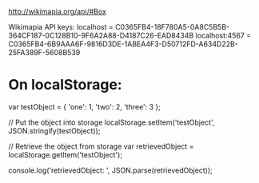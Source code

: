 http://wikimapia.org/api/#Box

Wikimapia API keys:
  localhost = C0365FB4-18F780A5-0A8C5B5B-364CF187-0C128B10-9F6A2A88-D4187C26-EAD8434B
  localhost:4567 = C0365FB4-6B9AAA6F-9816D3DE-1ABEA4F3-D50712FD-A634D22B-25FA389F-5608B539


# On localStorage:
var testObject = { 'one': 1, 'two': 2, 'three': 3 };

// Put the object into storage
localStorage.setItem('testObject', JSON.stringify(testObject));

// Retrieve the object from storage
var retrievedObject = localStorage.getItem('testObject');

console.log('retrievedObject: ', JSON.parse(retrievedObject));
